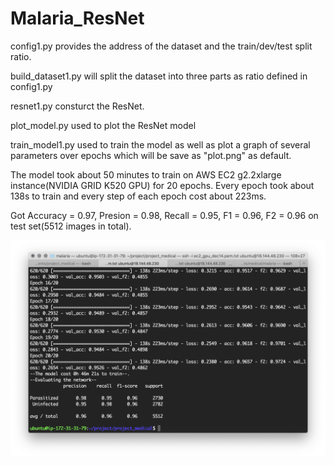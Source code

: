 # Malaria_ResNet
config1.py provides the address of the dataset and the train/dev/test split ratio.

build_dataset1.py will split the dataset into three parts as ratio defined in config1.py

resnet1.py consturct the ResNet.

plot_model.py used to plot the ResNet model

train_model1.py used to train the model as well as plot a graph of several parameters over epochs which will be save as "plot.png" as default.

The model took about 50 minutes to train on AWS EC2 g2.2xlarge instance(NVIDIA GRID K520 GPU) for 20 epochs.
Every epoch took about 138s to train and every step of each epoch cost about 223ms.

Got Accuracy = 0.97, Presion = 0.98, Recall = 0.95, F1 = 0.96, F2 = 0.96 on test set(5512 images in total).

![Aaron Swartz](https://github.com/pzqkent/Malaria_ResNet/raw/master/screenshot/Screen%20Shot%202019-01-02%20at%2011.47.24%20PM.png?raw=true)

